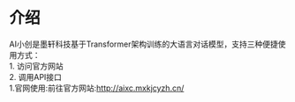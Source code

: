 # 介绍
AI小创是墨轩科技基于Transformer架构训练的大语言对话模型，支持三种便捷使用方式：<br>1. 访问官方网站<br>2. 调用API接口
<br>1.官网使用:前往官方网站:http://aixc.mxkjcyzh.cn/
